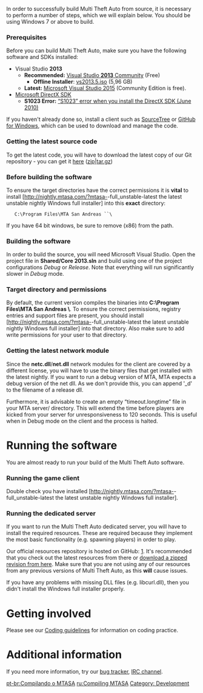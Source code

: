 In order to successfully build Multi Theft Auto from source, it is necessary to perform a number of steps, which we will explain below. You should be using Windows 7 or above to build.

### Prerequisites

Before you can build Multi Theft Auto, make sure you have the following software and SDKs installed:

-   Visual Studio **2013**
    -   **Recommended:** [Visual Studio **2013** Community](https://go.microsoft.com/fwlink/?LinkId=530250) (Free)
        -   **Offline Installer**: [vs2013.5.iso](https://go.microsoft.com/fwlink/?LinkId=519391) (5,96 GB)
    -   **Latest:** [Microsoft Visual Studio 2015](https://www.visualstudio.com/en-us/downloads/download-visual-studio-vs.aspx) (Community Edition is free).
-   [Microsoft DirectX SDK](http://www.microsoft.com/en-us/download/details.aspx?displaylang=en&id=6812)
    -   **S1023 Error:** [“S1023” error when you install the DirectX SDK (June 2010)](https://support.microsoft.com/en-us/kb/2728613)

If you haven't already done so, install a client such as [SourceTree](https://www.sourcetreeapp.com/) or [GitHub for Windows](https://windows.github.com/), which can be used to download and manage the code.

### Getting the latest source code

To get the latest code, you will have to download the latest copy of our Git repository - you can get it [here](https://github.com/multitheftauto/mtasa-blue) ([zip](https://github.com/multitheftauto/mtasa-blue/archive/master.zip)|[tar.gz](https://github.com/multitheftauto/mtasa-blue/archive/master.tar.gz))

### Before building the software

To ensure the target directories have the correct permissions it is **vital** to install \[<http://nightly.mtasa.com/?mtasa->-full\_unstable-latest the latest unstable nightly Windows full installer\] into this **exact** directory:

`   C:\Program Files\MTA San Andreas ``\`

If you have 64 bit windows, be sure to remove (x86) from the path.

### Building the software

In order to build the source, you will need Microsoft Visual Studio. Open the project file in **Shared/Core 2013.sln** and build using one of the project configurations *Debug* or *Release*. Note that everything will run significantly slower in *Debug* mode.

### Target directory and permissions

By default, the current version compiles the binaries into **C:\\Program Files\\MTA San Andreas \\**. To ensure the correct permissions, registry entries and support files are present, you should install \[<http://nightly.mtasa.com/?mtasa->-full\_unstable-latest the latest unstable nightly Windows full installer\] into that directory. Also make sure to add write permissions for your user to that directory.

### Getting the latest network module

Since the **netc.dll**/**net.dll** network modules for the client are covered by a different license, you will have to use the binary files that get installed with the latest nightly. If you want to run a debug version of MTA, MTA expects a debug version of the net dll. As we don't provide this, you can append '\_d' to the filename of a release dll.

Furthermore, it is advisable to create an empty “timeout.longtime” file in your MTA server/ directory. This will extend the time before players are kicked from your server for unresponsiveness to 120 seconds. This is useful when in Debug mode on the client and the process is halted.

Running the software
====================

You are almost ready to run your build of the Multi Theft Auto software.

### Running the game client

Double check you have installed \[<http://nightly.mtasa.com/?mtasa->-full\_unstable-latest the latest unstable nightly Windows full installer\].

### Running the dedicated server

If you want to run the Multi Theft Auto dedicated server, you will have to install the required resources. These are required because they implement the most basic functionality (e.g. spawning players) in order to play.

Our official resources repository is hosted on GitHub: [1](https://github.com/multitheftauto/mtasa-resources). It's recommended that you check out the latest resources from there or [download a zipped revision from here](http://mirror.mtasa.com/mtasa/resources/). Make sure that you are not using any of our resources from any previous versions of Multi Theft Auto, as this **will** cause issues.

If you have any problems with missing DLL files (e.g. libcurl.dll), then you didn't install the Windows full installer properly.

Getting involved
================

Please see our [Coding guidelines](/docs/coding_guidelines.md "wikilink") for information on coding practice.

Additional information
======================

If you need more information, try our [bug tracker](http://bugs.mtasa.com/), [IRC channel](irc://irc.multitheftauto.com).

[pt-br:Compilando o MTASA](/docs/pt-br:compilando_o_mtasa.md "wikilink") [ru:Compiling MTASA](/ru:Compiling_MTASA.md "wikilink") [Category: Development](/Category:_Development.md "wikilink")
